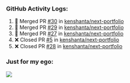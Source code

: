 

  <h3>GitHub Activity Logs:</h3>

  <!--START_SECTION:activity-->

1. 🎉 Merged PR [#30](https://github.com/kenshanta/next-portfolio/pull/30) in [kenshanta/next-portfolio](https://github.com/kenshanta/next-portfolio)
2. 🎉 Merged PR [#29](https://github.com/kenshanta/next-portfolio/pull/29) in [kenshanta/next-portfolio](https://github.com/kenshanta/next-portfolio)
3. 🎉 Merged PR [#27](https://github.com/kenshanta/next-portfolio/pull/27) in [kenshanta/next-portfolio](https://github.com/kenshanta/next-portfolio)
4. ❌ Closed PR [#5](https://github.com/kenshanta/next-portfolio/pull/5) in [kenshanta/next-portfolio](https://github.com/kenshanta/next-portfolio)
5. ❌ Closed PR [#28](https://github.com/kenshanta/next-portfolio/pull/28) in [kenshanta/next-portfolio](https://github.com/kenshanta/next-portfolio)
      <!--END_SECTION:activity-->




### Just for my ego:

![](https://komarev.com/ghpvc/?username=kenshanta&color=orange&style=for-the-badge)
